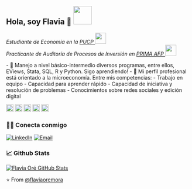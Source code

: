 <h2> Hola, soy Flavia 🏹
 <img src="[https://media.giphy.com/media/mGcNjsfWAjY5AEZNw6/giphy.gif](https://camo.githubusercontent.com/bfe24c7f7db9b843e8602869974fe2d022441bb5583749ae2f84a85983fa52d4/68747470733a2f2f6d656469612e74656e6f722e636f6d2f696d616765732f37646234656161336534373237326338653538656530313866633339306237642f74656e6f722e676966)" width="50"></h2>
 
<p><em>Estudiante de Economía en la <a href="https://www.pucp.edu.pe/">PUCP </a><img src="https://media0.giphy.com/media/HiIBVUzpjYbEs985mp/200w.gif" width="30"></br>Practicante de Auditoría de Procesos de Inversión en <a href="https://www.prima.com.pe/public-zone/">PRIMA AFP </a><img src="https://media.giphy.com/media/WUlplcMpOCEmTGBtBW/giphy.gif" width="30"> 
</em></p>

<div>
 <p>
- 🌱 Manejo a nivel básico-intermedio diversos programas, entre ellos, EViews, Stata, SQL, R y Python. Sigo aprendiendo!
- 💼 Mi perfil profesional está orientado a la microeconomía. Entre mis competencias:
   - Trabajo en equipo
   - Capacidad para aprender rápido
   - Capacidad de iniciativa y resolución de problemas
   - Conocimientos sobre redes sociales y edición digital
  
<code><img height="20" src="https://upload.wikimedia.org/wikipedia/commons/thumb/c/c3/Python-logo-notext.svg/1200px-Python-logo-notext.svg.png"></code>
<code><img height="20" src="https://encrypted-tbn0.gstatic.com/images?q=tbn:ANd9GcQnAJR-cVpUaCAm8_mAlx1LBrPIp7leb6JOMCvnMwMpu2uYjZ3LnS9sHHzK9LCYAz8nXDo&usqp=CAU"></code>
<code><img height="20" src="https://www3.technologyevaluation.com/getattachment/9b7c8017-6430-5cf6-9a92-543c152dcacf/logo.png?source=tw2&ext=.png"></code>
<code><img height="20" src="https://e7.pngegg.com/pngimages/105/17/png-clipart-microsoft-azure-sql-database-microsoft-sql-server-cloud-computing-blue-text.png"></code>
<code><img height="20" src="https://upload.wikimedia.org/wikipedia/commons/thumb/1/1b/R_logo.svg/2560px-R_logo.svg.png"></code>
</p>
</div>



<h3> 🤝🏻 Conecta conmigo </h3>

<p align="center">

<a href="https://www.linkedin.com/in/flavia-ore-mora/" target="_blank"><img alt="LinkedIn" src="https://img.shields.io/badge/LinkedIn-@flaviaoremora-blue?style=flat&logo=linkedin"></a>
<a href="mailto:flavia.ore@pucp.edu.pe"><img alt="Email" src="https://img.shields.io/badge/Email-flavia.ore@pucp.edu.pe-blue?style=flat&logo=gmail"></a>
</p>

### 📈 Github Stats

[![Flavia Oré GitHub Stats](https://github-readme-stats.vercel.app/api?username=flaviaoremora&show_icons=true&count_private=true)](https://github.com/flaviaoremora)



⭐️ From [@flaviaoremora](https://github.com/flaviaoremora)
